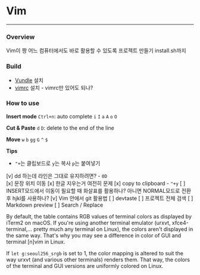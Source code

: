 # Vim

---

### Overview
Vim이 짱
어느 컴퓨터에서도 바로 활용할 수 있도록 프로젝트 만들기 install.sh까지

### Build
- [Vundle](https://github.com/VundleVim/Vundle.vim) 설치
- [vimrc](https://github.com/oognus/vim.git) 설치 - vimrc만 있어도 되나?

### How to use

**Insert mode**
`Ctrl+n`: auto complete
`i` `I`
`a` `A`
`o` `O`

**Cut & Paste**
`d` `D`: delete to the end of the line

**Move**
`w`
`b`
`gg` `G`
`^`
`$`

**Tips**
- `"+`는 클립보드로 `y`는 복사 `p`는 붙여넣기

[v] dd 하는데 라인은 그대로 유지하려면? - `0D`  
[x] 문장 위치 이동
[x] 한글 지우는거 여전히 문제
[x] copy to clipboard - `"+y`
[ ] INSERT모드에서 이동이 필요할 때 화살표를 활용하나? 아니면 NORMAL모드로 전환 후 hjkl를 사용하나?
[v] Vim 안에서 git 활용법
[ ] devtaste
[ ] 프로젝트 전체 검색
[ ] Markdown preview
[ ] Search / Replace





By default, the table contains RGB values of terminal colors as displayed by
iTerm2 on macOS. If you're using another terminal emulator (urxvt,
xfce4-terminal,... pretty much any terminal on Linux), the colors aren't
displayed in the same way. That's why you may see a difference in color of GUI
and terminal [n]vim in Linux.

If `let g:seoul256_srgb` is set to 1, the color mapping is altered
to suit the way urxvt (and various other terminals) renders them. That way, the
colors of the terminal and GUI versions are uniformly colored on Linux.
